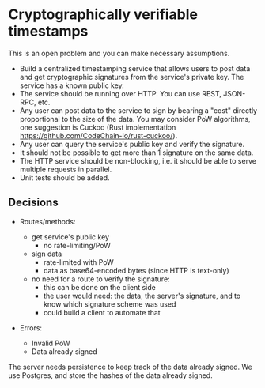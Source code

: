 # Cryptographically verifiable timestamps

This is an open problem and you can make necessary assumptions.

- Build a centralized timestamping service that allows users to post data and get cryptographic signatures from the service's private key. The service has a known public key.
- The service should be running over HTTP. You can use REST, JSON-RPC, etc.
- Any user can post data to the service to sign by bearing a "cost" directly proportional to the size of the data. You may consider PoW algorithms, one suggestion is Cuckoo (Rust implementation https://github.com/CodeChain-io/rust-cuckoo/).
- Any user can query the service's public key and verify the signature.
- It should not be possible to get more than 1 signature on the same data.
- The HTTP service should be non-blocking, i.e. it should be able to serve multiple requests in parallel.
- Unit tests should be added.

## Decisions

- Routes/methods:

  - get service's public key
    - no rate-limiting/PoW
  - sign data
    - rate-limited with PoW
    - data as base64-encoded bytes (since HTTP is text-only)
  - no need for a route to verify the signature:
    - this can be done on the client side
    - the user would need: the data, the server's signature, and to know which signature scheme was used
    - could build a client to automate that

- Errors:
  - Invalid PoW
  - Data already signed

The server needs persistence to keep track of the data already signed.
We use Postgres, and store the hashes of the data already signed.
